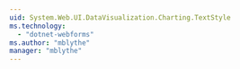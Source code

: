 ```yaml
---
uid: System.Web.UI.DataVisualization.Charting.TextStyle
ms.technology: 
  - "dotnet-webforms"
ms.author: "mblythe"
manager: "mblythe"
---
```

